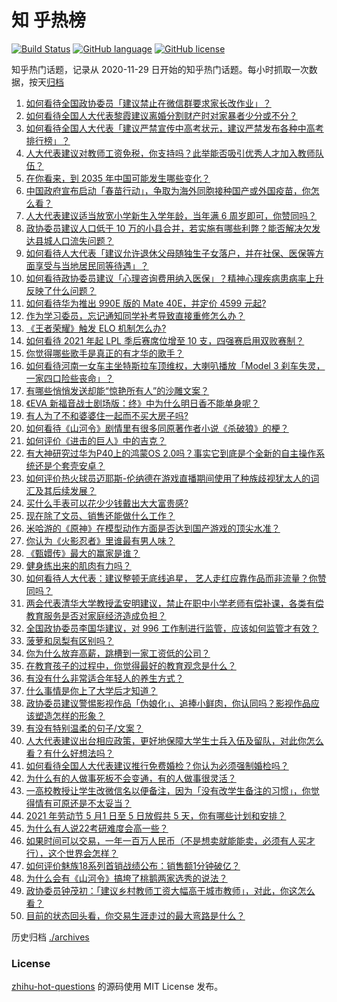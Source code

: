 # 知 乎热榜
[![Build Status](https://github.com/ToWeLong/zhihu-hot-questions/workflows/CI/badge.svg)](https://github.com/ToWeLong/zhihu-hot-questions/actions)
[![GitHub language](https://img.shields.io/badge/language-golang-orange.svg)](https://golang.org/)
[![GitHub license](https://img.shields.io/github/license/ToWeLong/zhihu-hot-questions)](https://github.com/ToWeLong/zhihu-hot-questions/blob/main/LICENSE)

知乎热门话题，记录从 2020-11-29 日开始的知乎热门话题。每小时抓取一次数据，按天[归档](./archives)

<!-- BEGIN -->

1. [如何看待全国政协委员「建议禁止在微信群要求家长改作业」？](https://www.zhihu.com/question/448203861)
1. [如何看待全国人大代表黎霞建议离婚分割财产时对家暴者少分或不分？](https://www.zhihu.com/question/448382475)
1. [如何看待全国人大代表「建议严禁宣传中高考状元，建议严禁发布各种中高考排行榜」？](https://www.zhihu.com/question/448195929)
1. [人大代表建议对教师工资免税，你支持吗？此举能否吸引优秀人才加入教师队伍？](https://www.zhihu.com/question/448361377)
1. [在你看来，到 2035 年中国可能发生哪些变化？](https://www.zhihu.com/question/447592800)
1. [中国政府宣布启动「春苗行动」，争取为海外同胞接种国产或外国疫苗，你怎么看？](https://www.zhihu.com/question/448217663)
1. [人大代表建议适当放宽小学新生入学年龄，当年满 6 周岁即可，你赞同吗？](https://www.zhihu.com/question/448559898)
1. [政协委员建议人口低于 10 万的小县合并，若实施有哪些利弊？能否解决欠发达县城人口流失问题？](https://www.zhihu.com/question/448537934)
1. [如何看待人大代表「建议允许退休父母随独生子女落户，并在社保、医保等方面享受与当地居民同等待遇」？](https://www.zhihu.com/question/448360534)
1. [如何看待政协委员建议「心理咨询费用纳入医保」？精神心理疾病患病率上升反映了什么问题？](https://www.zhihu.com/question/448413544)
1. [如何看待华为推出 990E 版的 Mate 40E，并定价 4599 元起?](https://www.zhihu.com/question/448542406)
1. [作为学习委员，忘记通知同学补考导致直接重修怎么办？](https://www.zhihu.com/question/367786613)
1. [《王者荣耀》触发 ELO 机制怎么办?](https://www.zhihu.com/question/341453743)
1. [如何看待 2021 年起 LPL 季后赛席位增至 10 支，四强赛启用双败赛制？](https://www.zhihu.com/question/438866948)
1. [你觉得哪些歌手是真正的有才华的歌手？](https://www.zhihu.com/question/421648239)
1. [如何看待河南一女车主坐特斯拉车顶维权，大喇叭播放「Model 3 刹车失灵，一家四口险些丧命」？](https://www.zhihu.com/question/448569872)
1. [有哪些悄悄发送却能“惊艳所有人”的沙雕文案？](https://www.zhihu.com/question/443152285)
1. [《EVA 新福音战士剧场版：终》中为什么明日香不能单身呢？](https://www.zhihu.com/question/448404415)
1. [有人为了不和婆婆住一起而不买大房子吗?](https://www.zhihu.com/question/407531585)
1. [如何看待《山河令》剧情里有很多同原著作者小说《杀破狼》的梗？](https://www.zhihu.com/question/448461343)
1. [如何评价《进击的巨人》中的吉克？](https://www.zhihu.com/question/60927899)
1. [有大神研究过华为P40上的鸿蒙OS 2.0吗？事实它到底是个全新的自主操作系统还是个套壳安卓？](https://www.zhihu.com/question/448136663)
1. [如何评价热火球员迈耶斯-伦纳德在游戏直播期间使用了种族歧视犹太人的词汇及其后续发展？](https://www.zhihu.com/question/448553060)
1. [买什么手表可以花少少钱戴出大大富贵感?](https://www.zhihu.com/question/415690787)
1. [现在除了文员、销售还能做什么工作？](https://www.zhihu.com/question/429496537)
1. [米哈游的《原神》在模型动作方面是否达到国产游戏的顶尖水准？](https://www.zhihu.com/question/445670587)
1. [你认为《火影忍者》里谁最有男人味？](https://www.zhihu.com/question/447484394)
1. [《甄嬛传》最大的赢家是谁？](https://www.zhihu.com/question/285057628)
1. [健身练出来的肌肉有力吗？](https://www.zhihu.com/question/447230236)
1. [如何看待人大代表：建议整顿无底线追星， 艺人走红应靠作品而非流量？你赞同吗？](https://www.zhihu.com/question/448545659)
1. [两会代表清华大学教授孟安明建议，禁止在职中小学老师有偿补课，各类有偿教育服务是否对家庭经济造成负担？](https://www.zhihu.com/question/448419438)
1. [全国政协委员李国华建议，对 996 工作制进行监管，应该如何监管才有效？](https://www.zhihu.com/question/448500726)
1. [菠萝和凤梨有区别吗？](https://www.zhihu.com/question/20788381)
1. [你为什么放弃高薪，跳槽到一家工资低的公司？](https://www.zhihu.com/question/24189294)
1. [在教育孩子的过程中，你觉得最好的教育观念是什么？](https://www.zhihu.com/question/442433746)
1. [有没有什么非常适合年轻人的养生方式？](https://www.zhihu.com/question/403881920)
1. [什么事情是你上了大学后才知道？](https://www.zhihu.com/question/355322953)
1. [政协委员建议警惕影视作品「伪娘化」、追捧小鲜肉，你认同吗？影视作品应该塑造怎样的形象？](https://www.zhihu.com/question/448683996)
1. [有没有特别温柔的句子/文案？](https://www.zhihu.com/question/439571782)
1. [人大代表建议出台相应政策，更好地保障大学生士兵入伍及留队，对此你怎么看？有什么好想法吗？](https://www.zhihu.com/question/448538549)
1. [如何看待全国人大代表建议推行免费婚检？你认为必须强制婚检吗？](https://www.zhihu.com/question/448556408)
1. [为什么有的人做事死板不会变通，有的人做事很灵活？](https://www.zhihu.com/question/22947443)
1. [一高校教授让学生改微信名以便备注，因为「没有改学生备注的习惯」，你觉得情有可原还是不太妥当？](https://www.zhihu.com/question/447768082)
1. [2021 年劳动节 5 月1 日至 5 日放假共 5 天，你有哪些计划和安排？](https://www.zhihu.com/question/448603091)
1. [为什么有人说22考研难度会高一些？](https://www.zhihu.com/question/427845043)
1. [如果时间可以交易，一年一百万人民币（不是想卖就能能卖，必须有人买才行），这个世界会怎样？](https://www.zhihu.com/question/448434265)
1. [如何评价魅族18系列首销战绩公布：销售额1分钟破亿？](https://www.zhihu.com/question/448204205)
1. [为什么会有《山河令》搞垮了桃鹅两家选秀的说法？](https://www.zhihu.com/question/448035069)
1. [政协委员钟茂初：「建议乡村教师工资大幅高于城市教师」，对此，你这怎么看？](https://www.zhihu.com/question/448359133)
1. [目前的状态回头看，你交易生涯走过的最大弯路是什么？](https://www.zhihu.com/question/433145430)

<!-- END -->

历史归档 [./archives](./archives)


### License
[zhihu-hot-questions](https://github.com/towelong/zhihu-hot-questions) 的源码使用 MIT License 发布。
